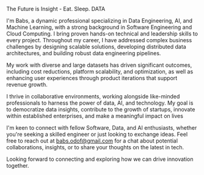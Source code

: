 The Future is Insight - Eat. Sleep. DATA

I'm Babs, a dynamic professional specializing in Data Engineering, AI, and Machine Learning, with a strong background in Software Engineering and Cloud Computing. I bring proven hands-on technical and leadership skills to every project. Throughout my career, I have addressed complex business challenges by designing scalable solutions, developing distributed data architectures, and building robust data engineering pipelines. 

My work with diverse and large datasets has driven significant outcomes, including cost reductions, platform scalability, and optimization, as well as enhancing user experiences through product iterations that support revenue growth.

I thrive in collaborative environments, working alongside like-minded professionals to harness the power of data, AI, and technology. My goal is to democratize data insights, contribute to the growth of startups, innovate within established enterprises, and make a meaningful impact on lives

I'm keen to connect with fellow Software, Data, and AI enthusiasts, whether you're seeking a skilled engineer or just looking to exchange ideas. Feel free to reach out at babs.odof@gmail.com for a chat about potential collaborations, insights, or to share your thoughts on the latest in tech.

Looking forward to connecting and exploring how we can drive innovation together.
